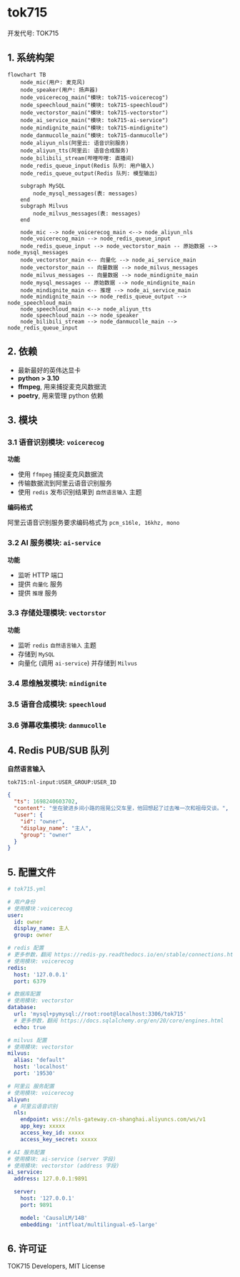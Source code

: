 # tok715

开发代号: TOK715

## 1. 系统构架

```mermaid
flowchart TB
    node_mic(用户: 麦克风)
    node_speaker(用户: 扬声器)
    node_voicerecog_main("模块: tok715-voicerecog")
    node_speechloud_main("模块: tok715-speechloud")
    node_vectorstor_main("模块: tok715-vectorstor")
    node_ai_service_main("模块: tok715-ai-service")
    node_mindignite_main("模块: tok715-mindignite")
    node_danmucolle_main("模块: tok715-danmucolle")
    node_aliyun_nls(阿里云: 语音识别服务)
    node_aliyun_tts(阿里云: 语音合成服务)
    node_bilibili_stream(哔哩哔哩: 直播间)
    node_redis_queue_input(Redis 队列: 用户输入)
    node_redis_queue_output(Redis 队列: 模型输出)

    subgraph MySQL
        node_mysql_messages(表: messages)
    end
    subgraph Milvus
        node_milvus_messages(表: messages)
    end

    node_mic --> node_voicerecog_main <--> node_aliyun_nls
    node_voicerecog_main --> node_redis_queue_input
    node_redis_queue_input --> node_vectorstor_main -- 原始数据 --> node_mysql_messages
    node_vectorstor_main <-- 向量化 --> node_ai_service_main
    node_vectorstor_main -- 向量数据 --> node_milvus_messages
    node_milvus_messages -- 向量数据 --> node_mindignite_main
    node_mysql_messages -- 原始数据 --> node_mindignite_main
    node_mindignite_main <-- 推理 --> node_ai_service_main
    node_mindignite_main --> node_redis_queue_output --> node_speechloud_main
    node_speechloud_main <--> node_aliyun_tts
    node_speechloud_main --> node_speaker
    node_bilibili_stream --> node_danmucolle_main --> node_redis_queue_input
```

## 2. 依赖

* 最新最好的英伟达显卡
* **python > 3.10**
* **ffmpeg**, 用来捕捉麦克风数据流
* **poetry**, 用来管理 python 依赖

## 3. 模块

### 3.1 语音识别模块: `voicerecog`

**功能**

* 使用 `ffmpeg` 捕捉麦克风数据流
* 传输数据流到阿里云语音识别服务
* 使用 `redis` 发布识别结果到 `自然语言输入` 主题

**编码格式**

阿里云语音识别服务要求编码格式为 `pcm_s16le, 16khz, mono`

### 3.2 AI 服务模块: `ai-service`

**功能**

* 监听 HTTP 端口
* 提供 `向量化` 服务
* 提供 `推理` 服务

### 3.3 存储处理模块: `vectorstor`

**功能**

* 监听 `redis` `自然语言输入` 主题
* 存储到 `MySQL`
* 向量化 (调用 `ai-service`) 并存储到 `Milvus`

### 3.4 思维触发模块: `mindignite`

### 3.5 语音合成模块: `speechloud`

### 3.6 弹幕收集模块: `danmucolle`

## 4. Redis PUB/SUB 队列

**自然语言输入**

`tok715:nl-input:USER_GROUP:USER_ID`

```json
{
  "ts": 1698240603702,
  "content": "坐在驶进乡间小路的摇晃公交车里，他回想起了过去唯一次和祖母交谈。",
  "user": {
    "id": "owner",
    "display_name": "主人",
    "group": "owner"
  }
}
```

## 5. 配置文件

```yaml
# tok715.yml

# 用户身份
# 使用模块：voicerecog
user:
  id: owner
  display_name: 主人
  group: owner

# redis 配置
# 更多参数，翻阅 https://redis-py.readthedocs.io/en/stable/connections.html
# 使用模块: voicerecog
redis:
  host: '127.0.0.1'
  port: 6379

# 数据库配置
# 使用模块: vectorstor
database:
  url: 'mysql+pymysql://root:root@localhost:3306/tok715'
  # 更多参数，翻阅 https://docs.sqlalchemy.org/en/20/core/engines.html
  echo: true

# milvus 配置
# 使用模块: vectorstor
milvus:
  alias: "default"
  host: 'localhost'
  port: '19530'

# 阿里云 服务配置
# 使用模块: voicerecog
aliyun:
  # 阿里云语音识别
  nls:
    endpoint: wss://nls-gateway.cn-shanghai.aliyuncs.com/ws/v1
    app_key: xxxxx
    access_key_id: xxxxx
    access_key_secret: xxxxx

# AI 服务配置
# 使用模块: ai-service (server 字段)
# 使用模块: vectorstor (address 字段)
ai_service:
  address: 127.0.0.1:9891

  server:
    host: '127.0.0.1'
    port: 9891

    model: 'CausalLM/14B'
    embedding: 'intfloat/multilingual-e5-large'
```

## 6. 许可证

TOK715 Developers, MIT License
